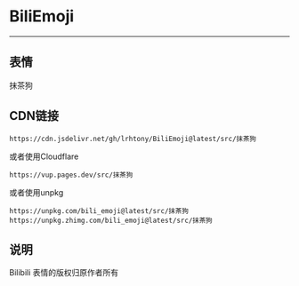 # BiliEmoji
---
## 表情
抹茶狗
## CDN链接
```
https://cdn.jsdelivr.net/gh/lrhtony/BiliEmoji@latest/src/抹茶狗
```
或者使用Cloudflare
```
https://vup.pages.dev/src/抹茶狗
```
或者使用unpkg
```
https://unpkg.com/bili_emoji@latest/src/抹茶狗
https://unpkg.zhimg.com/bili_emoji@latest/src/抹茶狗
```
## 说明
Bilibili 表情的版权归原作者所有
